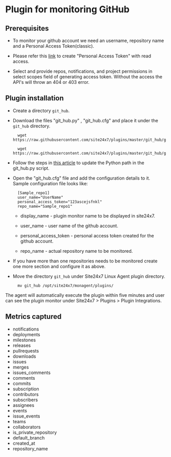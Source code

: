 # Plugin for monitoring GitHub

## Prerequisites
* To monitor your github account we need an username, repository name and a Personal Access Token(classic).
	
* Please refer this [link](https://help.github.com/en/github/authenticating-to-github/creating-a-personal-access-token-for-the-command-line) to create "Personal Access Token" with read access. 
* Select and provide repos, notifications, and project permissions in select scopes field of generating access token. Without the access the API's will throw an 404 or 403 error.
  
## Plugin installation

* Create a directory `git_hub`.

* Download the files "git_hub.py" , "git_hub.cfg" and place it under the `git_hub` directory.

		wget https://raw.githubusercontent.com/site24x7/plugins/master/git_hub/git_hub.py

		wget https://raw.githubusercontent.com/site24x7/plugins/master/git_hub/git_hub.cfg

- Follow the steps in [this article](https://support.site24x7.com/portal/en/kb/articles/updating-python-path-in-a-plugin-script-for-linux-servers) to update the Python path in the git_hub.py script.

* Open the "git_hub.cfg" file and add the configuration details to it. Sample configuration file looks like:
		
		[Sample_repo1]
		user_name="UserName"
		personal_access_token="123ascejsfnkl"
		repo_name="Sample_repo1"

	- display_name - plugin monitor name to be displayed in site24x7.
	
	- user_name - user name of the github account.
	
	- personal_access_token - personal access token created for the github account.
	
	- repo_name - actual repository name to be monitored.

* If you have more than one repositories needs to be monitored create one more section and configure it as above.

* Move the directory `git_hub` under Site24x7 Linux Agent plugin directory.

		mv git_hub /opt/site24x7/monagent/plugins/


The agent will automatically execute the plugin within five minutes and user can see the plugin monitor under Site24x7 > Plugins > Plugin Integrations.


## Metrics captured

* notifications
* deployments
* milestones
* releases
* pullrequests
* downloads
* issues
* merges
* issues_comments
* comments
* commits
* subscription
* contributors
* subscribers
* assignees
* events
* issue_events
* teams
* collaborators
* is_private_repository
* default_branch
* created_at
* repository_name
